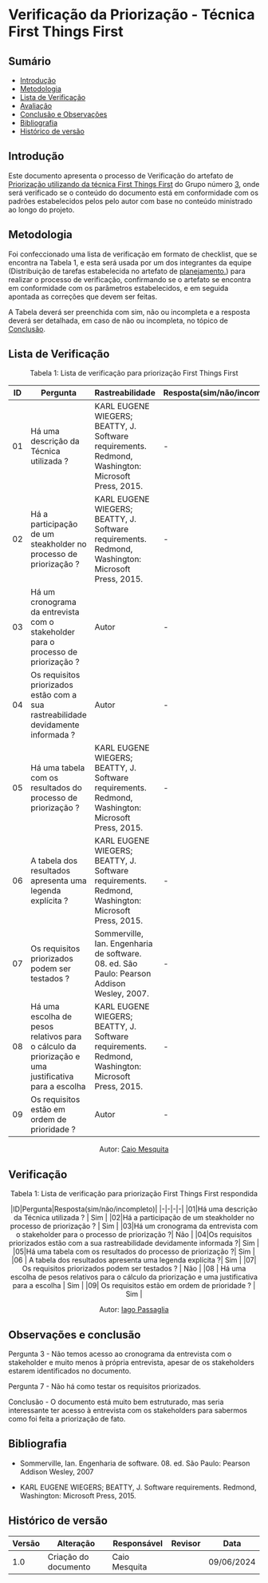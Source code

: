 # Verificação da Priorização - Técnica First Things First

## Sumário
* [Introdução](#Introdução)
* [Metodologia](#Metodologia)
* [Lista de Verificação](#Lista-de-Verificação)
* [Avaliação](#Avaliação)
* [Conclusão e Observações](#Conclusão-e-Observações)
* [Bibliografia](#bibliografia)
* [Histórico de versão](#Histórico-de-versão)

## Introdução

Este documento apresenta o processo de Verificação do artefato de [Priorização utilizando da técnica First Things First](https://requisitos-de-software.github.io/2024.1-Correios/priorizacao/tecnicas/firstThingsFirst/) do Grupo número [3](https://requisitos-de-software.github.io/2024.1-Correios/), onde será verificado se o conteúdo do documento está em conformidade com os padrões estabelecidos pelos pelo autor com base no conteúdo ministrado ao longo do projeto.


## Metodologia 

Foi confeccionado uma lista de verificação em formato de checklist, que se encontra na Tabela 1, e esta será usada por um dos integrantes da equipe (Distribuição de tarefas estabelecida no artefato de [planejamento.](https://requisitos-de-software.github.io/2024.1-CarteiradeTrabalhoDigital/#/verificacao/grupo3/Planejamento)) para realizar o processo de verificação, confirmando se o artefato se encontra em conformidade com os parâmetros estabelecidos, e em seguida apontada as correções que devem ser feitas.

A Tabela deverá ser preenchida com sim, não ou incompleta e a resposta deverá ser detalhada, em caso de não ou incompleta, no tópico de [Conclusão](#Conclusão-e-Observações).

## Lista de Verificação



<center>
Tabela 1: Lista de verificação para priorização First Things First 

|ID|Pergunta|Rastreabilidade|Resposta(sim/não/incompleto)|
|-|-|-|-|
|01|Há uma descrição da Técnica utilizada ? | KARL EUGENE WIEGERS; BEATTY, J. Software requirements. Redmond, Washington: Microsoft Press, 2015.|  -|
|02|Há a participação de um steakholder no processo de priorização ? |KARL EUGENE WIEGERS; BEATTY, J. Software requirements. Redmond, Washington: Microsoft Press, 2015. |  -|
|03|Há um cronograma da entrevista com o stakeholder para o processo de priorização ?|Autor | -|
|04|Os requisitos priorizados estão com a sua rastreabilidade devidamente informada ?|Autor |  -|
|05|Há uma tabela com os resultados do processo de priorização ?| KARL EUGENE WIEGERS; BEATTY, J. Software requirements. Redmond, Washington: Microsoft Press, 2015.| -|
|06 | A tabela dos resultados apresenta uma legenda explícita ?|KARL EUGENE WIEGERS; BEATTY, J. Software requirements. Redmond, Washington: Microsoft Press, 2015. |-|
|07| Os requisitos priorizados podem ser testados ? | Sommerville, Ian. Engenharia de software. 08. ed. São Paulo: Pearson Addison Wesley, 2007.|-|
|08 | Há uma escolha de pesos relativos para o cálculo da priorização e uma justificativa para a escolha  |KARL EUGENE WIEGERS; BEATTY, J. Software requirements. Redmond, Washington: Microsoft Press, 2015. | -|
|09| Os requisitos estão em ordem de prioridade ?  |Autor | -|


Autor: [Caio Mesquita]()

</center>


## Verificação

<center>
Tabela 1: Lista de verificação para priorização First Things First respondida

|ID|Pergunta|Resposta(sim/não/incompleto)|
|-|-|-|-|
|01|Há uma descrição da Técnica utilizada ? | Sim |
|02|Há a participação de um steakholder no processo de priorização ? | Sim |
|03|Há um cronograma da entrevista com o stakeholder para o processo de priorização ?| Não |
|04|Os requisitos priorizados estão com a sua rastreabilidade devidamente informada ?| Sim |
|05|Há uma tabela com os resultados do processo de priorização ?| Sim |
|06 | A tabela dos resultados apresenta uma legenda explícita ?| Sim |
|07| Os requisitos priorizados podem ser testados ? | Não |
|08 | Há uma escolha de pesos relativos para o cálculo da priorização e uma justificativa para a escolha  | Sim |
|09| Os requisitos estão em ordem de prioridade ?  | Sim |


Autor: [Iago Passaglia](github.com/Paxxaglia)

</center>

## Observações e conclusão

Pergunta 3 - Não temos acesso ao cronograma da entrevista com o stakeholder e muito menos à própria entrevista, apesar de os stakeholders estarem identificados no documento.

Pergunta 7 - Não há como testar os requisitos priorizados.

Conclusão - O documento está muito bem estruturado, mas seria interessante ter acesso à entrevista com os stakeholders para sabermos como foi feita a priorização de fato.

## Bibliografia

- Sommerville, Ian. Engenharia de software. 08. ed. São Paulo: Pearson Addison Wesley, 2007

- KARL EUGENE WIEGERS; BEATTY, J. Software requirements. Redmond, Washington: Microsoft Press, 2015.



## Histórico de versão
| Versão | Alteração                           | Responsável     | Revisor         | Data       |
| ------ | ----------------------------------- | --------------- | --------------- | ---------- |
| 1.0    | Criação do documento                | Caio Mesquita   |  | 09/06/2024 |
